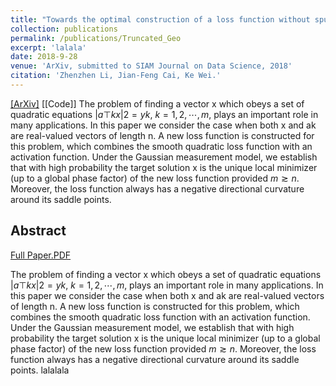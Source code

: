 ```yaml
---
title: "Towards the optimal construction of a loss function without spurious local minima for solving quadratic equations"
collection: publications
permalink: /publications/Truncated_Geo
excerpt: 'lalala'
date: 2018-9-28
venue: 'ArXiv, submitted to SIAM Journal on Data Science, 2018'
citation: 'Zhenzhen Li, Jian-Feng Cai, Ke Wei.'
---  
```

[[ArXiv]](https://arxiv.org/abs/1809.10520)  [[Code]]
The problem of finding a vector x which obeys a set of quadratic equations $|a⊤kx|2=yk$, $k=1,2,⋯,m$, plays an important role in many applications. In this paper we consider the case when both x and ak are real-valued vectors of length n. A new loss function is constructed for this problem, which combines the smooth quadratic loss function with an activation function. Under the Gaussian measurement model, we establish that with high probability the target solution x is the unique local minimizer (up to a global phase factor) of the new loss function provided $m≳n$. Moreover, the loss function always has a negative directional curvature around its saddle points.

## Abstract
[Full Paper.PDF](https://arxiv.org/pdf/1809.10520.pdf)

The problem of finding a vector x which obeys a set of quadratic equations $|a⊤kx|2=yk$, $k=1,2,⋯,m$, plays an important role in many applications. In this paper we consider the case when both x and ak are real-valued vectors of length n. A new loss function is constructed for this problem, which combines the smooth quadratic loss function with an activation function. Under the Gaussian measurement model, we establish that with high probability the target solution x is the unique local minimizer (up to a global phase factor) of the new loss function provided $m≳n$. Moreover, the loss function always has a negative directional curvature around its saddle points.
lalalala
